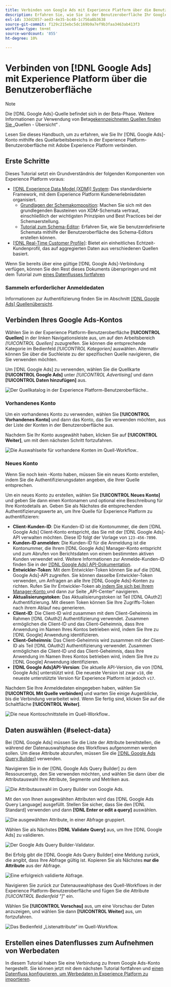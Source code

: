 ```yaml
---
title: Verbinden von Google Ads mit Experience Platform über die Benutzeroberfläche
description: Erfahren Sie, wie Sie in der Benutzeroberfläche Ihr Google Ads-Konto mit Adobe Experience Platform verbinden.
exl-id: 33dd2857-aed3-4e35-bc48-1c756a8b3638
source-git-commit: f129c215ebc5dc169b9a7ef9b3faa3463ab413f3
workflow-type: tm+mt
source-wordcount: '855'
ht-degree: 10%

---
```


# Verbinden von [!DNL Google Ads] mit Experience Platform über die Benutzeroberfläche

>[!NOTE]
>
>Die [!DNL Google Ads]-Quelle befindet sich in der Beta-Phase. Weitere Informationen zur Verwendung von Beta[gekennzeichneten Quellen finden Sie ](../../../../home.md#terms-and-conditions) „Quellen - Übersicht“ .

Lesen Sie dieses Handbuch, um zu erfahren, wie Sie Ihr [!DNL Google Ads]-Konto mithilfe des Quellarbeitsbereichs in der Experience Platform-Benutzeroberfläche mit Adobe Experience Platform verbinden.

## Erste Schritte

Dieses Tutorial setzt ein Grundverständnis der folgenden Komponenten von Experience Platform voraus:

* [[!DNL Experience Data Model (XDM)] System](../../../../../xdm/home.md): Das standardisierte Framework, mit dem Experience Platform Kundenerlebnisdaten organisiert.
   * [Grundlagen der Schemakomposition](../../../../../xdm/schema/composition.md): Machen Sie sich mit den grundlegenden Bausteinen von XDM-Schemata vertraut, einschließlich der wichtigsten Prinzipien und Best Practices bei der Schemaerstellung.
   * [Tutorial zum Schema-Editor](../../../../../xdm/tutorials/create-schema-ui.md): Erfahren Sie, wie Sie benutzerdefinierte Schemata mithilfe der Benutzeroberfläche des Schema-Editors erstellen können.
* [[!DNL Real-Time Customer Profile]](../../../../../profile/home.md): Bietet ein einheitliches Echtzeit-Kundenprofil, das auf aggregierten Daten aus verschiedenen Quellen basiert.

Wenn Sie bereits über eine gültige [!DNL Google Ads]-Verbindung verfügen, können Sie den Rest dieses Dokuments überspringen und mit dem Tutorial zum [ eines Datenflusses fortfahren](../../dataflow/advertising.md)

### Sammeln erforderlicher Anmeldedaten

Informationen zur Authentifizierung finden Sie im Abschnitt [[!DNL Google Ads] Quellenübersicht](../../../../connectors/advertising/ads.md).

## Verbinden Ihres Google Ads-Kontos

Wählen Sie in der Experience Platform-Benutzeroberfläche **[!UICONTROL Quellen]** in der linken Navigationsleiste aus, um auf den Arbeitsbereich *[!UICONTROL Quellen]* zuzugreifen. Sie können die entsprechende Kategorie im Bedienfeld *[!UICONTROL Kategorien]* auswählen. Alternativ können Sie über die Suchleiste zu der spezifischen Quelle navigieren, die Sie verwenden möchten.

Um [!DNL Google Ads] zu verwenden, wählen Sie die Quellkarte **[!UICONTROL Google Ads]** unter *[!UICONTROL Advertising]* und dann **[!UICONTROL Daten hinzufügen]** aus.

![Der Quellkatalog in der Experience Platform-Benutzeroberfläche.](../../../../images/tutorials/create/ads/catalog.png).

### Vorhandenes Konto

Um ein vorhandenes Konto zu verwenden, wählen Sie **[!UICONTROL Vorhandenes Konto]** und dann das Konto, das Sie verwenden möchten, aus der Liste der Konten in der Benutzeroberfläche aus.

Nachdem Sie Ihr Konto ausgewählt haben, klicken Sie auf **[!UICONTROL Weiter]**, um mit dem nächsten Schritt fortzufahren.

![Die Auswahlseite für vorhandene Konten im Quell-Workflow.](../../../../images/tutorials/create/ads/existing.png).

### Neues Konto

Wenn Sie noch kein -Konto haben, müssen Sie ein neues Konto erstellen, indem Sie die Authentifizierungsdaten angeben, die Ihrer Quelle entsprechen.

Um ein neues Konto zu erstellen, wählen Sie **[!UICONTROL Neues Konto]** und geben Sie dann einen Kontonamen und optional eine Beschreibung für Ihre Kontodetails an. Geben Sie als Nächstes die entsprechenden Authentifizierungswerte an, um Ihre Quelle für Experience Platform zu authentifizieren:

* **Client-Kunden-ID**: Die Kunden-ID ist die Kontonummer, die dem [!DNL Google Ads] Client-Konto entspricht, das Sie mit der [!DNL Google Ads]-API verwalten möchten. Diese ID folgt der Vorlage von `123-456-7890`.
* **Kunden-ID anmelden**: Die Kunden-ID für die Anmeldung ist die Kontonummer, die Ihrem [!DNL Google Ads] Manager-Konto entspricht und zum Abrufen von Berichtsdaten von einem bestimmten aktiven Kunden verwendet wird. Weitere Informationen zur Anmelde-Kunden-ID finden Sie in der [[!DNL Google Ads] API-Dokumentation](https://developers.google.com/search-ads/reporting/concepts/login-customer-id).
* **Entwickler-Token**: Mit dem Entwickler-Token können Sie auf die [!DNL Google Ads]-API zugreifen. Sie können dasselbe Entwickler-Token verwenden, um Anfragen an alle Ihre [!DNL Google Ads]-Konten zu richten. Rufen Sie Ihr Entwickler-Token ab[ indem Sie sich bei Ihrem Manager-Konto ](https://ads.google.com/home/tools/manager-accounts/) und dann zur Seite „API-Center“ navigieren.
* **Aktualisierungstoken**: Das Aktualisierungstoken ist Teil [!DNL OAuth2] Authentifizierung. Mit diesem Token können Sie Ihre Zugriffs-Token nach ihrem Ablauf neu generieren.
* **Client-ID**: Die Client-ID wird zusammen mit dem Client-Geheimnis im Rahmen [!DNL OAuth2] Authentifizierung verwendet. Zusammen ermöglichen die Client-ID und das Client-Geheimnis, dass Ihre Anwendung im Namen Ihres Kontos betrieben wird, indem Sie Ihre zu [!DNL Google] Anwendung identifizieren.
* **Client-Geheimnis**: Das Client-Geheimnis wird zusammen mit der Client-ID als Teil [!DNL OAuth2] Authentifizierung verwendet. Zusammen ermöglichen die Client-ID und das Client-Geheimnis, dass Ihre Anwendung im Namen Ihres Kontos betrieben wird, indem Sie Ihre zu [!DNL Google] Anwendung identifizieren.
* **[!DNL Google Ads]API-Version**: Die aktuelle API-Version, die von [!DNL Google Ads] unterstützt wird. Die neueste Version ist zwar `v18`, die neueste unterstützte Version für Experience Platform ist jedoch `v17`.

Nachdem Sie Ihre Anmeldedaten eingegeben haben, wählen Sie **[!UICONTROL Mit Quelle verbinden]** und warten Sie einige Augenblicke, bis die Verbindung verarbeitet wird. Wenn Sie fertig sind, klicken Sie auf die Schaltfläche **[!UICONTROL Weiter]**.

![Die neue Kontoschnittstelle im Quell-Workflow.](../../../../images/tutorials/create/ads/new.png).

## Daten auswählen {#select-data}

Bei [!DNL Google Ads] müssen Sie die Liste der Attribute bereitstellen, die während der Datenauswahlphase des Workflows aufgenommen werden sollen. Um diese Attribute abzurufen, müssen Sie die [[!DNL Google Ads Query Builder]](https://developers.google.com/google-ads/api/fields/v17/overview_query_builder) verwenden.

Navigieren Sie in der [!DNL Google Ads Query Builder] zu dem Ressourcentyp, den Sie verwenden möchten, und wählen Sie dann über die Attributauswahl Ihre Attribute, Segmente und Metriken aus.

![Die Attributauswahl im Query Builder von Google Ads.](../../../../images/tutorials/create/ads/attributes.png)

Mit den von Ihnen ausgewählten Attributen wird das [!DNL Google Ads Query Language] ausgefüllt. Stellen Sie sicher, dass Sie den [!DNL Standard] verwenden und dann **[!DNL Enter or edit a query]** auswählen.

![Die ausgewählten Attribute, in einer Abfrage gruppiert.](../../../../images/tutorials/create/ads/enter-query.png)

Wählen Sie als Nächstes **[!DNL Validate Query]** aus, um Ihre [!DNL Google Ads] zu validieren.

![Der Google Ads Query Builder-Validator.](../../../../images/tutorials/create/ads/validate-query.png)

Bei Erfolg gibt die [!DNL Google Ads Query Builder] eine Meldung zurück, die angibt, dass Ihre Abfrage gültig ist. Kopieren Sie als Nächstes **nur die Attribute** aus der Abfrage.

![Eine erfolgreich validierte Abfrage.](../../../../images/tutorials/create/ads/copy-query.png)

Navigieren Sie zurück zur Datenauswahlphase des Quell-Workflows in der Experience Platform-Benutzeroberfläche und fügen Sie die Attribute *[!UICONTROL Bedienfeld &quot;]*&quot; ein.

Wählen Sie **[!UICONTROL Vorschau]** aus, um eine Vorschau der Daten anzuzeigen, und wählen Sie dann **[!UICONTROL Weiter]** aus, um fortzufahren.

![Das Bedienfeld „Listenattribute“ im Quell-Workflow.](../../../../images/tutorials/create/ads/list-attributes.png)

## Erstellen eines Datenflusses zum Aufnehmen von Werbedaten

In diesem Tutorial haben Sie eine Verbindung zu Ihrem Google Ads-Konto hergestellt. Sie können jetzt mit dem nächsten Tutorial fortfahren und [einen Datenfluss konfigurieren, um Werbedaten in Experience Platform zu importieren](../../dataflow/advertising.md).
